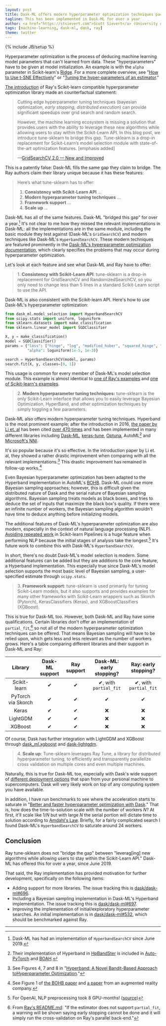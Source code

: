 ```yaml
---
layout: post
title: Dask-ML offers modern hyperparameter optimization techniques packaged in a Scikit-learn API
tagline: This has been implemented in Dask-ML for over a year
author: <a href="https://stsievert.com">Scott Sievert</a> (University of Wisconsin–Madison)
tags: [machine-learning, dask-ml, dask, ray]
theme: twitter
---
```


{% include JB/setup %}

Hyperparameter optimization is the process of deducing machine learning model
parameters that can't learned from data. These "hyperparameters" have to be
given at model initialization. An example is with the `alpha` parameter in
Scikit-learn's [Ridge]. For a more complete overview, see "[How to Use t-SNE
Effectively][tsne]" or "[Tuning the hyper-parameters of an estimator][tuning]."

[The introduction][1] of Ray's Scikit-learn compatible hyperparameter
optimization library made an counterfactual statement:

[tsne]:https://distill.pub/2016/misread-tsne/
[tuning]:https://scikit-learn.org/stable/modules/grid_search.html

[Ridge]:https://scikit-learn.org/stable/modules/generated/sklearn.linear_model.Ridge.html#sklearn.linear_model.Ridge
[1]:https://medium.com/distributed-computing-with-ray/gridsearchcv-2-0-new-and-improved-ee56644cbabf

> Cutting edge hyperparameter tuning techniques (bayesian optimization, *early
> stopping, distributed execution*) can provide significant speedups over grid
> search and random search.
>
> However, the machine learning ecosystem is missing a solution that provides
> users with the ability to leverage these new algorithms while allowing users
> to stay within the Scikit-Learn API. In this blog post, we introduce
> tune-sklearn to bridge this gap. Tune-sklearn is a drop-in replacement for
> Scikit-Learn’s model selection module with state-of-the-art optimization
> features. [emphasis added]
>
> —[GridSearchCV 2.0 — New and Improved][1]

This is a patently false: Dask-ML fills the same gap they claim to bridge.
The Ray authors claim their library unique because it has these features:

[dml-hod]:https://ml.dask.org/hyper-parameter-search.html


> Here’s what tune-sklearn has to offer:
> 1. **Consistency with Scikit-Learn API** ...
> 2. **Modern hyperparameter tuning techniques** ...
> 3. **Framework support** ...
> 4. **Scale up** ...

Dask-ML has all of the same features. Dask-ML "bridged this gap" for over a
year.[^date] It's not clear to me how they missed the relevant implementations
in Dask-ML: all the implementations are in the same module, including the basic
module they test against (Dask-ML's `GridSearchCV`) and modern techniques like
Dask-ML's `HyperbandSearchCV`. These modern techniques are featured prominently
in the [Dask-ML's hyperparameter optimization documentation][dml-hod], which
clearly specifies the problems that may occur during hyperparameter
optimization.

Let's look at each feature and see what Dask-ML and Ray have to
offer:

[^date]:Dask-ML has had an implementation of `HyperbandSearchCV` since June 2019.

> 1\. **Consistency with Scikit-Learn API**: tune-sklearn is a drop-in
> replacement for GridSearchCV and RandomizedSearchCV, so you only need to
> change less than 5 lines in a standard Scikit-Learn script to use the API.

Dask-ML is also consistent with the Scikit-learn API. Here's how to use
Dask-ML's hyperparameter optimization:

``` python
from dask_ml.model_selection import HyperbandSearchCV
from scipy.stats import uniform, loguniform
from sklearn.datasets import make_classification
from sklearn.linear_model import SGDClassifier

X, y = make_classification()
model = SGDClassifier()
params = {"loss": ["hinge", "log", "modified_huber", "squared_hinge", "perceptron"],
          "alpha": loguniform(1e-5, 1e-3)}

search = HyperbandSearchCV(model, params)
search.fit(X, y, classes=[0, 1])
```

This usage is common for every member of Dask-ML's model selection module.
This example is almost identical to [one of Ray's examples][sgd-eg] and [one of
Scikit-learn's examples][skl-eg].

[skl-eg]:https://scikit-learn.org/stable/auto_examples/model_selection/plot_randomized_search.html#sphx-glr-auto-examples-model-selection-plot-randomized-search-py
[sgd-eg]:https://github.com/ray-project/tune-sklearn/blob/31f228e21ef632a89a74947252d8ad5323cbd043/examples/sgd.py

> 2\. **Modern hyperparameter tuning techniques:** tune-sklearn is the only
> Scikit-Learn interface that allows you to easily leverage Bayesian
> Optimization, HyperBand, and other optimization techniques by simply toggling
> a few parameters.

Dask-ML also offers modern hyperparameter tuning techniques. Hyperband is the
most prominent example; after the introduction in 2016, [the paper by Li et.
al][hyperband-paper] has been cited [over 470 times][470] and has been
implemented in many different libraries including [Dask-ML][hscv],
[keras-tune], [Optuna], AutoML[^automl] and [Microsoft's NNI][nni].

It's so popular because it's so effective. In the introduction paper by Li et.
al, they showed a rather drastic improvement when comparing with all the
relevant implementations.[^hyperband-figs] This drastic improvement has
remained in follow-up works.[^follow-up]

[nni]:https://nni.readthedocs.io/en/latest/Tuner/HyperbandAdvisor.html

[^follow-up]:See Figure 1 of [the BOHB paper] and [a paper][blippar] from an augmented reality company.

[^hyperband-figs]:See Figures 4, 7 and 8 in "[Hyperband: A Novel Bandit-Based Approach toHyperparameter Optimization][hyperband-paper]."

[blippar]:https://arxiv.org/pdf/1801.01596.pdf
[the BOHB paper]:http://proceedings.mlr.press/v80/falkner18a/falkner18a.pdf

Even Bayesian hyperparameter optimization has been adapted to the Hyperband
implementation in AutoML's [BOHB]. Dask-ML could use more Bayesian sampling
approaches; however, this is difficult given the distributed nature of Dask and
the serial nature of Bayesian sampling algorithms. Bayesian sampling treats
models as black boxes, and tries to deduce the set of inputs that maximize the
black box's quality. If there were an infinite number of workers, the Bayesian
sampling algorithm wouldn't have time to deduce anything before initializing
models.

The additional features of Dask-ML's hyperparameter optimization are also
modern, especially in the context of natural language processing (NLP).
[Avoiding repeated work] in Scikit-learn Pipelines is a huge feature when
performing NLP because the initial stages of analysis take the
longest.[^openai] It's future work to combine this with Dask-ML's
`HyperbandSearchCV`.

In short, there's no doubt Dask-ML's model selection is modern. Some additional
features can be added but they are additions to the core feature, a Hyperband
implementation. This especially true since Dask-ML's model selection supports
the most basic level of Bayesian sampling, a user-specified estimate through
`scipy.stats`.

[hyperband-paper]:https://arxiv.org/pdf/1603.06560.pdf
[470]:https://scholar.google.com/scholar?cites=10473284631669296057&as_sdt=5,39&sciodt=0,39&hl=en

[^automl]:Their implementation of Hyperband in [HpBandSter] is included in [Auto-PyTorch] and [BOAH].

[^openai]:For OpenAI, NLP preprocessing took 8 GPU-months! ([source][gpt])

[gpt]:https://openai.com/blog/language-unsupervised/#drawbacks
[Avoiding repeated work]:https://ml.dask.org/hyper-parameter-search.html#avoid-repeated-work
[BOHB]:https://automl.github.io/HpBandSter/build/html/optimizers/bohb.html
[hscv]:https://ml.dask.org/modules/generated/dask_ml.model_selection.HyperbandSearchCV.html#dask_ml.model_selection.HyperbandSearchCV
[BOAH]:https://github.com/automl/BOAH
[Auto-PyTorch]:https://www.automl.org/wp-content/uploads/2018/09/chapter7-autonet.pdf
[HpBandSter]:https://github.com/automl/HpBandSter
[Optuna]:https://medium.com/optuna/optuna-supports-hyperband-93b0cae1a137
[keras-tune]:https://keras-team.github.io/keras-tuner/documentation/tuners/#hyperband-class

> 3\. **Framework support**: tune-sklearn is used primarily for tuning
> Scikit-Learn models, but it also supports and provides examples for many
> other frameworks with Scikit-Learn wrappers such as Skorch (Pytorch),
> KerasClassifiers (Keras), and XGBoostClassifiers (XGBoost).

This is true for Dask-ML too. However, both Dask-ML and Ray have some
qualifications. Certain libraries don't offer an implementation of
`partial_fit`,[^ray-pf] so not all of the modern hyperparameter optimization
techniques can be offered. That means Bayesian sampling will have to be relied
upon, which gets less and less relevant as the number of workers grows. Here's
a table comparing different libraries and their support in Dask-ML and Ray:

| Library | Dask-ML support | Ray support | Dask-ML: early stopping? | Ray: early stopping? |
|:-----:|:-----:|:-----:|:-----:|:-----:|
| Scikit-learn | ✔ | ✔ | ✔, with `partial_fit` |✔, with `partial_fit` |
| PyTorch via Skorch | ✔ | ✔ | ✔ |✔ |
| Keras | ✔ |✔ | ❌|❌ |
| LightGDM | ✔ | ✔ | ❌ |❌ |
| XGBoost |✔ | ✔ | ❌ |❌ |

Of course, Dask has further integration with LightGDM and XGBoost through
[dask_ml.xgboost][dmlxg] and [dask-lightgdm][dml-lg].

[^ray-pf]:From [Ray's README.md]: "If the estimator does not support `partial_fit`, a warning will be shown saying early stopping cannot be done and it will simply run the cross-validation on Ray's parallel back-end."

[dml-lg]:https://github.com/dask/dask-lightgbm
[dmlxg]:https://ml.dask.org/xgboost.html
[Ray's README.md]:https://github.com/ray-project/tune-sklearn/blob/31f228e21ef632a89a74947252d8ad5323cbd043/README.md

> 4\. **Scale up**: Tune-sklearn leverages Ray Tune, a library for distributed
> hyperparameter tuning, to efficiently and transparently parallelize cross
> validation on multiple cores and even multiple machines.

Naturally, this is true for Dask-ML too, especially with Dask's wide support of
[different deployment options][ddo] that span from your personal machine to
supercomputers. Dask will very likely work on top of any computing system you
have available.

In addition, I have run benchmarks to see where the acceleration starts to
saturate in "[Better and faster hyperparameter optimization with Dask][db-bf]."
That is, how does the time-to-solution scale with the number of workers $N$? At
first, it'll scale like $1/N$ but with large $N$ the serial portion will
dictate time to solution according to [Amdahl's Law]. Briefly, for a fairly
complicated search I found Dask-ML's `HyperbandSearchCV` to saturate around 24
workers.

[^bohb-parallel]:In Section 4.2 of [their paper](http://proceedings.mlr.press/v80/falkner18a/falkner18a.pdf).

[db-bf]:https://blog.dask.org/2019/09/30/dask-hyperparam-opt

[Amdahl's Law]:https://en.wikipedia.org/wiki/Amdahl%27s_law
[ddo]:https://docs.dask.org/en/latest/setup.html
[plg]:https://lightgbm.readthedocs.io/en/latest/Parallel-Learning-Guide.html

## Conclusion

Ray tune-sklearn does not "bridge the gap" between "leverag[ing] new algorithms
while allowing users to stay within the Scikit-Learn API." Dask-ML has offered
this for over a year, since June 2019.

That said, the Ray implementation has provided motivation for further
development, specifically on the following items:

* Adding support for more libraries. The issue tracking this is
  [dask/dask-ml#696][696].
* Including a Bayesian sampling implementation in Dask-ML's Hyperband
  implementation. The issue tracking this is [dask/dask-ml#697][697].
* Improving the implementation of initial/exploratory hyperparameter
  searches. An initial implementation is in [dask/dask-ml#532][532], which
  should be benchmarked against Ray.

[697]:https://github.com/dask/dask-ml/issues/697
[532]:https://github.com/dask/dask-ml/pull/532
[696]:https://github.com/dask/dask-ml/issues/696

---
